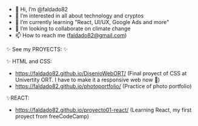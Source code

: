 - 👋 Hi, I’m @faldado82
- 👀 I’m interested in all about technology and cryptos
- 🌱 I’m currently learning "React, UI/UX, Google Ads and more"
- 💞️ I’m looking to collaborate on climate change
- 📫 How to reach me (faldado82@gmail.com)

✨ See my PROYECTS: ✨

✨ HTML and CSS:
- https://faldado82.github.io/DisenioWebORT/ (Final proyect of CSS at Univertity ORT. I have to make it a responsive web now 👀)
- https://faldado82.github.io/photoportfolio/ (Practice of photo portfolio)

✨REACT:
- https://faldado82.github.io/proyecto01-react/  (Learning React, my first proyect from freeCodeCamp)

<!---
faldado82/faldado82 is a ✨ special ✨ repository because its `README.md` (this file) appears on your GitHub profile.
You can click the Preview link to take a look at your changes.
--->
